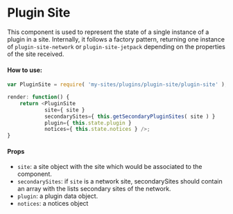 Plugin Site
===========

This component is used to represent the state of a single instance of a plugin in a site. Internally, it follows a factory pattern, returning one instance of `plugin-site-network` or `plugin-site-jetpack` depending on the properties of the site received.

#### How to use:

```js
var PluginSite = require( 'my-sites/plugins/plugin-site/plugin-site' );

render: function() {
    return <PluginSite
            site={ site }
            secondarySites={ this.getSecondaryPluginSites( site ) }
            plugin={ this.state.plugin }
            notices={ this.state.notices } />;
}
```

#### Props

* `site`: a site object with the site which would be associated to the component.
* `secondarySites`: if `site` is a network site, secondarySites should contain an array with the lists secondary sites of the network.
* `plugin`: a plugin data object.
* `notices`: a notices object
